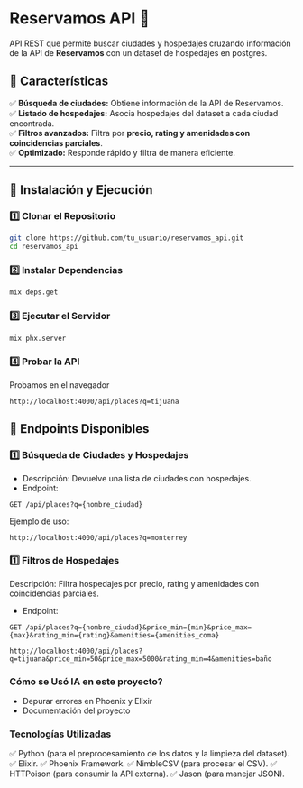 # Reservamos API 🚀

API REST que permite buscar ciudades y hospedajes cruzando información de la API de **Reservamos** con un dataset de hospedajes en postgres. 

## 📌 Características
✅ **Búsqueda de ciudades:** Obtiene información de la API de Reservamos.  
✅ **Listado de hospedajes:** Asocia hospedajes del dataset a cada ciudad encontrada.  
✅ **Filtros avanzados:** Filtra por **precio, rating y amenidades con coincidencias parciales**.  
✅ **Optimizado:** Responde rápido y filtra de manera eficiente.  

---

## 🚀 Instalación y Ejecución  

### **1️⃣ Clonar el Repositorio**
```sh
git clone https://github.com/tu_usuario/reservamos_api.git
cd reservamos_api
```

### **2️⃣ Instalar Dependencias**
```sh
mix deps.get
```
### **3️⃣ Ejecutar el Servidor**
```sh
mix phx.server
```
### **4️⃣ Probar la API**
Probamos en el navegador
```
http://localhost:4000/api/places?q=tijuana
```
## **📌 Endpoints Disponibles**
### **1️⃣ Búsqueda de Ciudades y Hospedajes**
* Descripción: Devuelve una lista de ciudades con hospedajes.
* Endpoint:
```
GET /api/places?q={nombre_ciudad}
```
Ejemplo de uso:
```
http://localhost:4000/api/places?q=monterrey
```

### **1️⃣ Filtros de Hospedajes**
Descripción: Filtra hospedajes por precio, rating y amenidades con coincidencias parciales.
* Endpoint:
```
GET /api/places?q={nombre_ciudad}&price_min={min}&price_max={max}&rating_min={rating}&amenities={amenities_coma}
```

```
http://localhost:4000/api/places?q=tijuana&price_min=50&price_max=5000&rating_min=4&amenities=baño
```

### **Cómo se Usó IA en este proyecto?**
* Depurar errores en Phoenix y Elixir
* Documentación del proyecto

### **Tecnologías Utilizadas**
✅ Python (para el preprocesamiento de los datos y la limpieza del dataset).
✅ Elixir.
✅ Phoenix Framework.
✅ NimbleCSV (para procesar el CSV).
✅ HTTPoison (para consumir la API externa).
✅ Jason (para manejar JSON).
